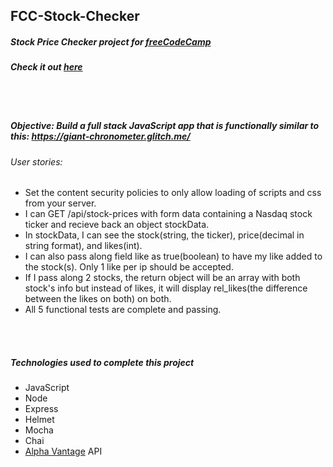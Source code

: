 ## FCC-Stock-Checker
##### Stock Price Checker project for [freeCodeCamp](https://freecodecamp.org/)
##### Check it out [here](https://fcc-stock-check.glitch.me/)

<br/>
<br/>

##### Objective: Build a full stack JavaScript app that is functionally similar to this: https://giant-chronometer.glitch.me/
###### User stories:
- Set the content security policies to only allow loading of scripts and css from your server.
- I can GET /api/stock-prices with form data containing a Nasdaq stock ticker and recieve back an object stockData.
- In stockData, I can see the stock(string, the ticker), price(decimal in string format), and likes(int).
- I can also pass along field like as true(boolean) to have my like added to the stock(s). Only 1 like per ip should be accepted.
- If I pass along 2 stocks, the return object will be an array with both stock's info but instead of likes, it will display rel_likes(the difference between the likes on both) on both.
- All 5 functional tests are complete and passing.

<br/>
<br/>

##### Technologies used to complete this project
- JavaScript
- Node
- Express
- Helmet
- Mocha
- Chai
- [Alpha Vantage](https://www.alphavantage.co/) API
